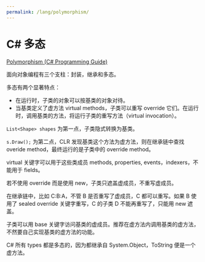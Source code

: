 ```yaml
---
permalink: /lang/polymorphism/
---
```


# C# 多态

[Polymorphism (C# Programming Guide)](https://docs.microsoft.com/en-us/dotnet/csharp/programming-guide/classes-and-structs/polymorphism)

面向对象编程有三个支柱：封装，继承和多态。

多态有两个显著特点：

- 在运行时，子类的对象可以按基类的对象对待。
- 当基类定义了虚方法 virtual methods，子类可以重写 override 它们。在运行时，调用基类的方法，将运行子类的重写方法（virtual invocation）。

`List<Shape> shapes` 为第一点，子类隐式转换为基类。

`s.Draw();` 为第二点，CLR 发现基类这个方法为虚方法，则在继承链中查找 overide method，最终运行的是子类中的 override method。

virtual 关键字可以用于这些类成员 methods, properties, events，indexers，不能用于 fields。

若不使用 override 而是使用 new，子类只遮盖虚成员，不重写虚成员。

在继承链中，比如 C:B:A，不管 B 是否重写了虚成员，C 都可以重写。如果 B 使用了 sealed override 关键字重写，C 的子类 D 不能再重写了，只能用 new 遮盖。

子类可以用 base 关键字访问基类的虚成员。推荐在虚方法内调用基类的虚方法，不然要自己实现基类的虚方法的功能。

C# 所有 types 都是多态的，因为都继承自 System.Object，ToString 便是一个虚方法。

```cs

```

